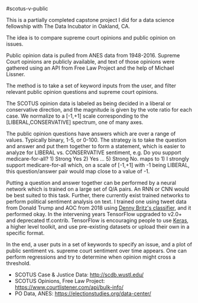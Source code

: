 #scotus-v-public

This is a partially completed capstone project I did for a data science fellowship
with The Data Incubator in Oakland, CA.

The idea is to compare supreme court opinions and public opinion on issues.

Public opinion data is pulled from ANES data from 1948-2016. Supreme Court opinions
are publicly available, and text of those opinions were gathered using an API from
Free Law Project and the help of Michael Lissner.

The method is to take a set of keyword inputs from the user, and filter relevant
public opinion questions and supreme court opinions.

The SCOTUS opinion data is labeled as being decided in a liberal or conservative direction,
and the magnitude is given by the vote ratio for each case. We normalize to a [-1,+1]
scale corresponding to the [LIBERAL,CONSERVATIVE] spectrum, one of many axes.

The public opinion questions have answers which are over a range of values. Typically
binary, 1-5, or 0-100. The strategy is to take the question and answer and put them
together to form a statement, which is easier to analyze for LIBERAL vs. CONSERVATIVE
sentiment, e.g. Do you support medicare-for-all? 1) Strong Yes 2) Yes ... 5) Strong No.
maps to 1) I strongly support medicare-for-all which, on a scale of [-1,+1] with -1 being
LIBERAL, this question/answer pair would map close to a value of -1.

Putting a question and answer together can be performed by a neural network which is trained
on a large set of Q/A pairs. An RNN or CNN would be best suited to this task. Further, there
currently exist trained networks to perform political sentiment analysis on text. I trained
one using tweet data from Donald Trump and AOC from 2018 using [Denny Britz's classifier](https://github.com/jacksonwalters/cnn-text-political-bias-tf),
and it performed okay. In the intervening years TensorFlow upgraded to v2.0+ and deprecated tf.contrib. TensorFlow is
encouraging people to use [Keras](https://www.tensorflow.org/tutorials/keras/text_classification_with_hub),
a higher level toolkit, and use pre-existing datasets or upload their own in a specific format.

In the end, a user puts in a set of keywords to specify an issue, and a plot of public sentiment
vs. supreme court sentiment over time appears. One can perform regressions and try to determine when
opinion might cross a threshold.

- SCOTUS Case & Justice Data: http://scdb.wustl.edu/
- SCOTUS Opinions, Free Law Project: https://www.courtlistener.com/api/bulk-info/
- PO Data, ANES: https://electionstudies.org/data-center/
